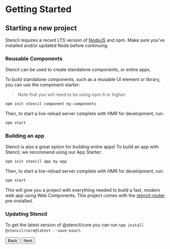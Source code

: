# Getting Started

## Starting a new project

Stencil requires a recent LTS version of [NodeJS](https://nodejs.org/) and npm. Make sure you've installed and/or updated Node before continuing.

### Reusable Components

Stencil can be used to create standalone components, or entire apps.

To build standalone components, such as a reusable UI element or library, you can use the component starter:

> Note that you will need to be using npm 6 or higher.
```bash
npm init stencil component my-components
```

Then, to start a live-reload server complete with HMR for development, run:

```bash
npm start
```

### Building an app

Stencil is also a great option for building entire apps! To build an app with Stencil, we recommend using our App Starter:

```bash
npm init stencil app my-app
```

Then, to start a live-reload server complete with HMR for development, run:

```bash
npm start
```

This will give you a project with everything needed to build a fast, modern web app using Web Components. This project comes with the [stencil-router](/docs/routing) pre-installed.


### Updating Stencil

To get the latest version of @stencil/core you can run `npm install @stencil/core@latest --save-exact`.

<stencil-route-link url="/docs/introduction" router="#router" custom="true">
  <button class="pull-left btn btn--secondary">
    Back
  </button>
</stencil-route-link>

<stencil-route-link url="/docs/my-first-component" custom="true">
  <button class="pull-right btn btn--primary">
    Next
  </button>
</stencil-route-link>
